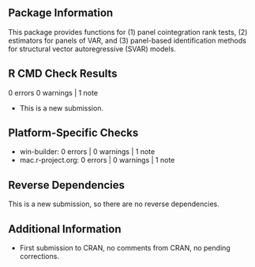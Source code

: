 ## Package Information
This package provides functions for (1) panel cointegration rank tests, (2) estimators for panels of VAR, and (3) panel-based identification methods for structural vector autoregressive (SVAR) models.

## R CMD Check Results
0 errors   0 warnings | 1 note
- This is a new submission.

## Platform-Specific Checks
- win-builder: 0 errors | 0 warnings | 1 note
- mac.r-project.org: 0 errors | 0 warnings | 1 note

## Reverse Dependencies
This is a new submission, so there are no reverse dependencies.

## Additional Information
- First submission to CRAN, no comments from CRAN, no pending corrections.
